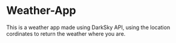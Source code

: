 # Weather-App

This is a weather app made using DarkSky API, using the location cordinates to return the weather where you are.
